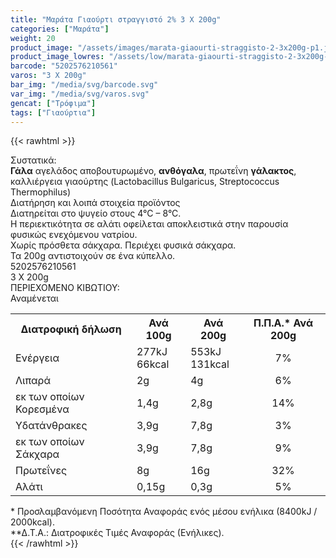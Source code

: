 ```yaml
---
title: "Μαράτα Γιαούρτι στραγγιστό 2% 3 Χ 200g"
categories: ["Μαράτα"]
weight: 20
product_image: "/assets/images/marata-giaourti-straggisto-2-3x200g-p1.jpg"
product_image_lowres: "/assets/low/marata-giaourti-straggisto-2-3x200g-p1.jpg"
barcode: "5202576210561"
varos: "3 X 200g"
bar_img: "/media/svg/barcode.svg"
var_img: "/media/svg/varos.svg"
gencat: ["Τρόφιμα"]
tags: ["Γιαούρτια"]
---
```

{{< rawhtml >}}

<div class="product"><div id="sistatika">Συστατικά:</div><div class="alltext"><b>Γάλα</b>&nbsp;αγελάδος αποβουτυρωμένο, <b>ανθόγαλα</b>, πρωτεΐνη <b>γάλακτος</b>, καλλιέργεια γιαούρτης (Lactobacillus Bulgaricus, Streptococcus Thermophilus)</div><div id="loipa">Διατήρηση και λοιπά στοιχεία προϊόντος</div><div class="alltext">Διατηρείται στο ψυγείο στους 4°C – 8°C.<br>Η περιεκτικότητα σε αλάτι οφείλεται αποκλειστικά στην παρουσία φυσικώς ενεχόμενου νατρίου.<br>Χωρίς πρόσθετα σάκχαρα. Περιέχει φυσικά σάκχαρα.<br>Τα 200g αντιστοιχούν σε ένα κύπελλο.</div><div id="barcode"><div id="barimage1"></div><span id="bartext">5202576210561</span></div><div id="varos"><div id="varosimage1"></div><span id="varostext">3 X 200g</span></div><div id="kivotio">ΠΕΡΙΕΧΟΜΕΝΟ ΚΙΒΩΤΙΟΥ:<br>Αναμένεται</div><div class="tabout"><table id="diatable"><tbody><tr><th>Διατροφική δήλωση</th><th>Ανά 100g</th><th>Ανά 200g</th><th>Π.Π.Α.* Ανά 200g</th></tr><tr><td class="texr2">Ενέργεια</td><td class="texr">277kJ<br>66kcal</td><td class="texr">553kJ<br>131kcal</td><td class="texr" style="text-align:center">7%</td></tr><tr><td class="texr2">Λιπαρά</td><td class="texr">2g</td><td class="texr">4g</td><td class="texr" style="text-align:center">6%</td></tr><tr><td class="gray">εκ των οποίων Κορεσμένα</td><td class="gray2">1,4g</td><td class="gray2">2,8g</td><td class="gray2" style="text-align:center">14%</td></tr><tr><td class="texr2">Yδατάνθρακες</td><td class="texr">3,9g</td><td class="texr">7,8g</td><td class="texr" style="text-align:center">3%</td></tr><tr><td class="gray">εκ των οποίων Σάκχαρα</td><td class="gray2">3,9g</td><td class="gray2">7,8g</td><td class="gray2" style="text-align:center">9%</td></tr><tr><td class="texr2">Πρωτεΐνες</td><td class="texr">8g</td><td class="texr">16g</td><td class="texr" style="text-align:center">32%</td></tr><tr><td class="texr2">Αλάτι</td><td class="texr">0,15g</td><td class="texr">0,3g</td><td class="texr" style="text-align:center">5%</td></tr></tbody></table></div><div class="alltext">* Προσλαμβανόμενη Ποσότητα Αναφοράς ενός μέσου ενήλικα (8400kJ / 2000kcal).<br>**Δ.Τ.Α.: Διατροφικές Τιμές Αναφοράς (Ενήλικες).</div><div class="pimg"></div></div>
{{< /rawhtml >}}


